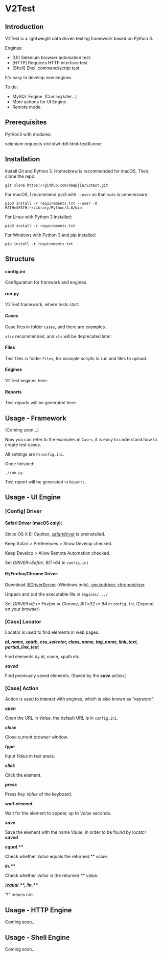 # V2Test
## Introduction
V2Test is a lightweight data driven testing framework based on Python 3.

Engines:

* [UI] Selenium browser automation test.
* [HTTP] Requests HTTP interface test.
* [Shell] Shell command/script test.

It's easy to develop new engines.

To do:

* MySQL Engine. (Coming later...)
* More actions for UI Engine.
* Remote mode. 

## Prerequisites
Python3 with modules:

selenium requests xlrd xlwt ddt html-testRunner
## Installation
Install Git and Python 3. Homrebrew is recommended for macOS.
Then, clone the repo:

```
git clone https://github.com/deepjia/v2test.git
```
For macOS, I recommend pip3 with `--user` so that `sudo` is unnecessary:

```
pip3 install -r requirements.txt --user -U
PATH=$PATH:~/Library/Python/3.6/bin
```

For Linux with Python 3 installed:

```
pip3 install -r requirements.txt
```

For Windows with Python 3 and pip installed:

```
pip install -r requirements.txt
```
## Structure
#### config.ini
Configuration for framwork and engines.
#### run.py
V2Test framework, where tests start.
#### Cases
Case files in folder `Cases`, and there are examples.

`xlsx` recommended, and `xls` will be deprecated later.
#### Files
Test files in folder `Files`, for example scripts to run and files to upload.
#### Engines
V2Test engines here.
#### Reports
Test reports will be generated here.
## Usage - Framework
(Coming soon...)

Now you can refer to the examples in `Cases`, it is easy to understand how to create test cases.

All settings are in `config.ini`.

Once finished:

```
./run.py
```
Test report will be generated in `Reports`.
## Usage - UI Engine
### [Config] Driver
#### Safari Driver (macOS only):

Since OS X El Capitan, [safaridriver](https://webkit.org/blog/6900/webdriver-support-in-safari-10/) is preinstalled.

Keep Safari > Preferences > Show Develop checked.

Keep Develop > Allow Remote Automation checked.

Set *DRIVER=Safari*, *BIT=64* in `config.ini`

#### IE/Firefox/Chrome Driver:

Download [IEDriverServer](http://selenium-release.storage.googleapis.com/index.html) (Windows only), [geckodriver](https://github.com/mozilla/geckodriver/releases), [chromedriver](https://chromedriver.storage.googleapis.com/index.html).

Unpack and put the executable file in  `Engines/.../`

Set *DRIVER=IE or Firefox or Chrome*, *BIT=32 or 64* in `config.ini` (Depend on your browser)

### [Case] Locator
Locator is used to find elements in web pages.

***id, name, xpath, css_selector, class\_name, tag\_name, link\_text, partial\_link\_text***

Find elements by id, name, xpath etc.

***saved***

Find previously saved elements. (Saved by the ***save*** action.)

### [Case] Action
Action is used to interact with engines, which is also known as "keyword".

***open***

Open the URL in *Value*, the default URL is in `config.ini`.

***close***

Close current browser window.

***type***

Input *Value* in text areas.

***click***

Click the element.

***press***

Press Key *Value* of the keyboard.

***wait.element***

Wait for the element to appear, up to *Value* seconds.

***save***

Save the element with the name *Value*, in order to be found by locator ***saved***.

***equal.\*\****

Check whether *Value* equals the returned.** value.

***in.\*\****

Check whether *Value* in the returned.** value.

***!equal.\*\*, !in.\*\****

"!" means not.
## Usage - HTTP Engine
Coming soon...
## Usage - Shell Engine
Coming soon...